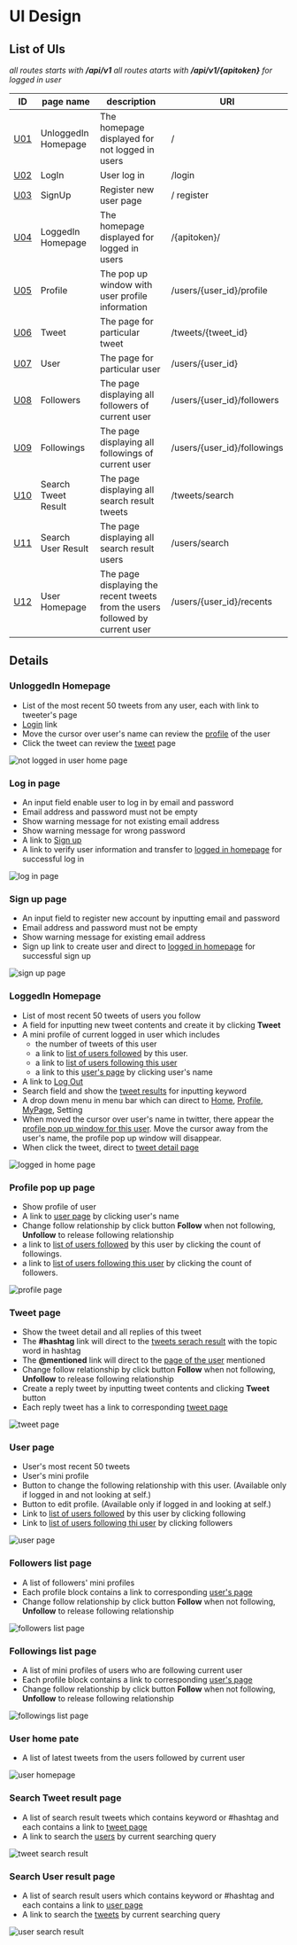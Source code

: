# UI Design

## List of UIs
*all routes starts with **/api/v1***
*all routes atarts with **/api/v1/{apitoken}** for logged in user*

|ID|page name|description|URI|
| --- | --- | --- | --- |
| [U01](#u01) | UnloggedIn Homepage | The homepage displayed for not logged in users | / |
| [U02](#u02) | LogIn | User log in | /login |
| [U03](#u03) | SignUp | Register new user page | / register|
| [U04](#u04) | LoggedIn Homepage | The homepage displayed for logged in users | /{apitoken}/ |
| [U05](#u05) | Profile | The pop up window with user profile information | /users/{user_id}/profile |
| [U06](#u06) | Tweet | The page for particular tweet| /tweets/{tweet_id} |
| [U07](#u07) | User | The page for particular user | /users/{user_id} |
| [U08](#u08) | Followers | The page displaying all followers of current user | /users/{user_id}/followers |
| [U09](#u09) | Followings | The page displaying all followings of current user | /users/{user_id}/followings |
| [U10](#u10) | Search Tweet Result | The page displaying all search result tweets | /tweets/search |
| [U11](#u11) | Search User Result | The page displaying all search result users | /users/search |
| [U12](#u12) | User Homepage | The page displaying the recent tweets from the users followed by current user | /users/{user_id}/recents |

## Details
### <a name="u01"></a> UnloggedIn Homepage
* List of the most recent 50 tweets from any user, each with link to tweeter's page
* [Login](#u02) link
* Move the cursor over user's name can review the [profile](#u05) of the user
* Click the tweet can review the [tweet](#u06) page

![not logged in user home page](https://github.com/amgoncalves/sassy-twitter/blob/master/doc/design/NonLoggedInHP.png)

### <a name="u02"></a> Log in page
* An input field enable user to log in by email and password
* Email address and password must not be empty
* Show warning message for not existing email address
* Show warning message for wrong password
* A link to [Sign up](#u03)
* A link to verify user information and transfer to [logged in homepage](#u04) for successful log in

![log in page](https://github.com/amgoncalves/sassy-twitter/blob/master/doc/design/LogIn.png)

### <a name="u03"></a> Sign up page
* An input field to register new account by inputting email and password
* Email address and password must not be empty
* Show warning message for existing email address
* Sign up link to create user and direct to [logged in homepage](#u04) for successful sign up

![sign up page](https://github.com/amgoncalves/sassy-twitter/blob/master/doc/design/Signup.png)

### <a name="u04"></a> LoggedIn Homepage
* List of most recent 50 tweets of users you follow
* A field for inputting new tweet contents and create it by clicking **Tweet**
* A mini profile of current logged in user which includes
    - the number of tweets of this user
    - a link to [list of users followed](#u09) by this user.
    - a link to [list of users following this user](#u08)
    - a link to this [user's page](#u07) by clicking user's name
* A link to [Log Out](#u01)
* Search field and show the [tweet results](#u10) for inputting keyword
* A drop down menu in menu bar which can direct to [Home](#u04), [Profile](#u05), [MyPage](#u07), Setting
* When moved the cursor over user's name in twitter, there appear the [profile pop up window for this user](#u05). Move the cursor away from the user's name, the profile pop up window will disappear.
* When click the tweet, direct to [tweet detail page](#u06)

![logged in home page](https://github.com/amgoncalves/sassy-twitter/blob/master/doc/design/LoggedInHP.png)

### <a name="u05"></a> Profile pop up page
* Show profile of user
* A link to [user page](#u07) by clicking user's name
* Change follow relationship by click button **Follow** when not following, **Unfollow** to release following relationship
* a link to [list of users followed](#u09) by this user by clicking the count of followings.
* a link to [list of users following this user](#u08) by clicking the count of followers.

![profile page](https://github.com/amgoncalves/sassy-twitter/blob/master/doc/design/Profile(pop).png)

### <a name="u06"></a> Tweet page
* Show the tweet detail and all replies of this tweet
* The **#hashtag** link will direct to the [tweets serach result](#u10) with the topic word in hashtag
* The **@mentioned** link will direct to the [page of the user](#u07) mentioned
* Change follow relationship by click button **Follow** when not following, **Unfollow** to release following relationship
* Create a reply tweet by inputting tweet contents and clicking **Tweet** button
* Each reply tweet has a link to corresponding [tweet page](#u06)

![tweet page](https://github.com/amgoncalves/sassy-twitter/blob/master/doc/design/Tweet(Unfollowing).png)

### <a name="u07"></a> User page
* User's most recent 50 tweets
* User's mini profile
* Button to change the following relationship with this user. (Available only if logged in and not looking at self.)
* Button to edit profile. (Available only if logged in and looking at self.)
* Link to [list of users followed](#u09) by this user by clicking following
* Link to [list of users following thi user](#08) by clicking followers

![user page](https://github.com/amgoncalves/sassy-twitter/blob/master/doc/design/User(Following).png)

### <a name="u08"></a> Followers list page
* A list of followers' mini profiles
* Each profile block contains a link to corresponding [user's page](#u07)
* Change follow relationship by click button **Follow** when not following, **Unfollow** to release following relationship

![followers list page](https://github.com/amgoncalves/sassy-twitter/blob/master/doc/design/Followers.png)

### <a name="u09"></a> Followings list page
* A list of mini profiles of users who are following current user
* Each profile block contains a link to corresponding [user's page](#u07)
* Change follow relationship by click button **Follow** when not following, **Unfollow** to release following relationship

![followings list page](https://github.com/amgoncalves/sassy-twitter/blob/master/doc/design/Followings.png)

### <a name="u12"></a> User home pate
* A list of latest tweets from the users followed by current user

![user homepage](https://github.com/amgoncalves/sassy-twitter/blob/master/doc/design/UserHP.png)

### <a name="u10"></a> Search Tweet result page
* A list of search result tweets which contains keyword or #hashtag and each contains a link to [tweet page](#u06)
* A link to search the [users](#u11) by current searching query

![tweet search result](https://github.com/amgoncalves/sassy-twitter/blob/master/doc/design/TweetSearch(keyword).png)

### <a name="u11"></a> Search User result page
* A list of search result users which contains keyword or #hashtag and each contains a link to [user page](#u07)
* A link to search the [tweets](#u10) by current searching query

![user search result](https://github.com/amgoncalves/sassy-twitter/blob/master/doc/design/UserSearch(hashtag).png)








